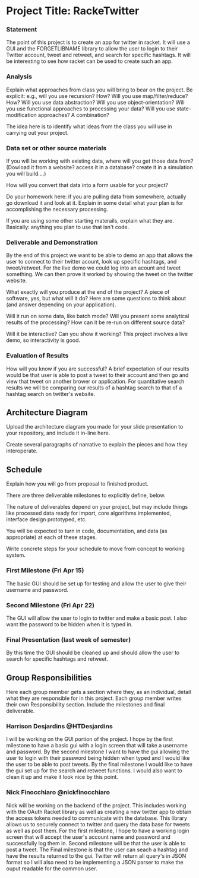 # Project Title: RackeTwitter

### Statement
The point of this project is to create an app for twitter in racket.  It will use a GUI and the FORGETLIBNAME library to allow the user to login to their Twitter account, tweet and retweet, and search for specific hashtags.  It will be interesting to see how racket can be used to create such an app.  

### Analysis
Explain what approaches from class you will bring to bear on the project. Be explicit: e.g., will you use recursion? How? Will you use map/filter/reduce? How? Will you use data abstraction? Will you use object-orientation? Will you use functional approaches to processing your data? Will you use state-modification approaches? A combination?

The idea here is to identify what ideas from the class you will use in carrying out your project. 

### Data set or other source materials
If you will be working with existing data, where will you get those data from? (Dowload it from a website? access it in a database? create it in a simulation you will build....)

How will you convert that data into a form usable for your project?  

Do your homework here: if you are pulling data from somewhere, actually go download it and look at it. Explain in some detail what your plan is for accomplishing the necessary processing.

If you are using some other starting materails, explain what they are. Basically: anything you plan to use that isn't code.

### Deliverable and Demonstration
By the end of this project we want to be able to demo an app that allows the user to connect to their twitter acount, look up specific hashtags, and tweet/retweet.  For the live demo we could log into an acount and tweet something.  We can then prove it worked by showing the tweet on the twitter website.


What exactly will you produce at the end of the project? A piece of software, yes, but what will it do? Here are some questions to think about (and answer depending on your application).

Will it run on some data, like batch mode? Will you present some analytical results of the processing? How can it be re-run on different source data?

Will it be interactive? Can you show it working? This project involves a live demo, so interactivity is good.

### Evaluation of Results
How will you know if you are successful? 
A brief expectation of our results would be that user is able to post a tweet to their account and then go and view that tweet on another
brower or application. For quantitative search results we will be comparing our results of a hashtag search to that of a hashtag search
on twitter's website. 

## Architecture Diagram
Upload the architecture diagram you made for your slide presentation to your repository, and include it in-line here.

Create several paragraphs of narrative to explain the pieces and how they interoperate.

## Schedule
Explain how you will go from proposal to finished product. 

There are three deliverable milestones to explicitly define, below.

The nature of deliverables depend on your project, but may include things like processed data ready for import, core algorithms implemented, interface design prototyped, etc. 

You will be expected to turn in code, documentation, and data (as appropriate) at each of these stages.

Write concrete steps for your schedule to move from concept to working system. 

### First Milestone (Fri Apr 15)
The basic GUI should be set up for testing and allow the user to give their username and password.

### Second Milestone (Fri Apr 22)
The GUI will allow the user to login to twitter and make a basic post.  I also want the password to be hidden when it is typed in.

### Final Presentation (last week of semester)
By this time the GUI should be cleaned up and should allow the user to search for specific hashtags and retweet.

## Group Responsibilities
Here each group member gets a section where they, as an individual, detail what they are responsible for in this project. Each group member writes their own Responsibility section. Include the milestones and final deliverable.

### Harrison Desjardins @HTDesjardins
I will be working on the GUI portion of the project.  I hope by the first milestone to have a basic gui with a login screen that will take a username and password.  By the second milestone I want to have the gui allowing the user to login with their password being hidden when typed and I would like the user to be able to post tweets.  By the final milestone I would like to have the gui set up for the search and retweet functions.  I would also want to clean it up and make it look nice by this point.

### Nick Finocchiaro @nickfinocchiaro
Nick will be working on the backend of the project. This includes working with the OAuth Racket library as well as creating a new
twitter app to obtain the access tokens needed to communicate with the database. This library allows us to securely connect to twitter
and query the data base for tweets as well as post them. For the first milestone, I hope to have a working login screen that will accept
the user's account name and password and successfully log them in. Second milestone will be that the user is able to post a tweet. The
Final milestone is that the user can seach a hashtag and have the results returned to the gui. Twitter will return all query's in JSON
format so I will also need to be implementing a JSON parser to make the ouput readable for the common user. 
